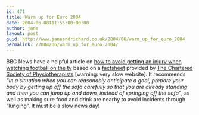 ```yaml
---
id: 471
title: Warm up for Euro 2004
date: 2004-06-08T11:55:00+00:00
author: jane
layout: post
guid: http://www.janeandrichard.co.uk/2004/06/warm_up_for_euro_2004
permalink: /2004/06/warm_up_for_euro_2004/
---
```

BBC News have a helpful article on [how to avoid getting an injury when watching football on the tv](http://news.bbc.co.uk/1/hi/uk/3786393.stm) based on a [factsheet](http://admin.csp.org.uk/admin2/uploads/2200d5-f7cdd2303d--7018/CSPFootballleafA5Inter.pdf) provided by [The Chartered Society of Physiotherapists](http://www.csp.org.uk/) [warning: very slow website]. It recommends _&#8220;In a situation when you can reasonably anticipate a goal, prepare your body by getting up off the sofa carefully so that you are already standing and then you can jump up and down, instead of springing off the sofa&#8221;_, as well as making sure food and drink are nearby to avoid incidents through &#8220;lunging&#8221;. It must be a slow news day!